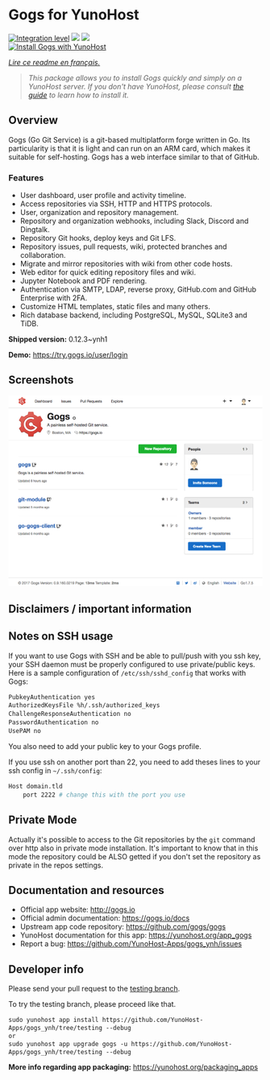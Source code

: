 <!--
N.B.: This README was automatically generated by https://github.com/YunoHost/apps/tree/master/tools/README-generator
It shall NOT be edited by hand.
-->

# Gogs for YunoHost

[![Integration level](https://dash.yunohost.org/integration/gogs.svg)](https://dash.yunohost.org/appci/app/gogs) ![](https://ci-apps.yunohost.org/ci/badges/gogs.status.svg) ![](https://ci-apps.yunohost.org/ci/badges/gogs.maintain.svg)  
[![Install Gogs with YunoHost](https://install-app.yunohost.org/install-with-yunohost.svg)](https://install-app.yunohost.org/?app=gogs)

*[Lire ce readme en français.](./README_fr.md)*

> *This package allows you to install Gogs quickly and simply on a YunoHost server.
If you don't have YunoHost, please consult [the guide](https://yunohost.org/#/install) to learn how to install it.*

## Overview

Gogs (Go Git Service) is a git-based multiplatform forge written in Go. Its particularity is that it is light and can run on an ARM card, which makes it suitable for self-hosting. Gogs has a web interface similar to that of GitHub.


### Features

- User dashboard, user profile and activity timeline.
- Access repositories via SSH, HTTP and HTTPS protocols.
- User, organization and repository management.
- Repository and organization webhooks, including Slack, Discord and Dingtalk.
- Repository Git hooks, deploy keys and Git LFS.
- Repository issues, pull requests, wiki, protected branches and collaboration.
- Migrate and mirror repositories with wiki from other code hosts.
- Web editor for quick editing repository files and wiki.
- Jupyter Notebook and PDF rendering.
- Authentication via SMTP, LDAP, reverse proxy, GitHub.com and GitHub Enterprise with 2FA.
- Customize HTML templates, static files and many others.
- Rich database backend, including PostgreSQL, MySQL, SQLite3 and TiDB.


**Shipped version:** 0.12.3~ynh1

**Demo:** https://try.gogs.io/user/login

## Screenshots

![](./doc/screenshots/screenshot.png)

## Disclaimers / important information

## Notes on SSH usage

If you want to use Gogs with SSH and be able to pull/push with you ssh key, your SSH daemon must be properly configured to use private/public keys. Here is a sample configuration of `/etc/ssh/sshd_config` that works with Gogs:

```bash
PubkeyAuthentication yes
AuthorizedKeysFile %h/.ssh/authorized_keys
ChallengeResponseAuthentication no
PasswordAuthentication no
UsePAM no
```

You also need to add your public key to your Gogs profile.

If you use ssh on another port than 22, you need to add theses lines to your ssh config in `~/.ssh/config`:

```bash
Host domain.tld
    port 2222 # change this with the port you use
```

## Private Mode

Actually it's possible to access to the Git repositories by the `git` command over http also in private mode installation. It's important to know that in this mode the repository could be ALSO getted if you don't set the repository as private in the repos settings.

## Documentation and resources

* Official app website: http://gogs.io
* Official admin documentation: https://gogs.io/docs
* Upstream app code repository: https://github.com/gogs/gogs
* YunoHost documentation for this app: https://yunohost.org/app_gogs
* Report a bug: https://github.com/YunoHost-Apps/gogs_ynh/issues

## Developer info

Please send your pull request to the [testing branch](https://github.com/YunoHost-Apps/gogs_ynh/tree/testing).

To try the testing branch, please proceed like that.
```
sudo yunohost app install https://github.com/YunoHost-Apps/gogs_ynh/tree/testing --debug
or
sudo yunohost app upgrade gogs -u https://github.com/YunoHost-Apps/gogs_ynh/tree/testing --debug
```

**More info regarding app packaging:** https://yunohost.org/packaging_apps